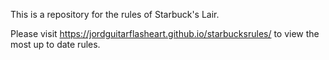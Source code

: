 This is a repository for the rules of Starbuck's Lair.

Please visit https://jordguitarflasheart.github.io/starbucksrules/ to view the most up to date rules.
